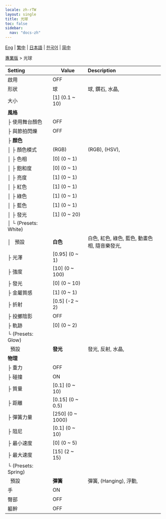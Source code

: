 ```yaml
---
locale: zh-rTW
layout: single
title: 光球
toc: false
sidebar:
  nav: "docs-zh"
---
```

[Eng](/dancexr/menu/2025.4/actor/light_ball) | [繁中](/tw/dancexr/menu/2025.4/actor/light_ball) | [日本語](/jp/dancexr/menu/2025.4/actor/light_ball) | [한국어](/kr/dancexr/menu/2025.4/actor/light_ball) | [简中](/zh/dancexr/menu/2025.4/actor/light_ball)

[專業版](../menu#專業版) > 光球



| Setting | Value | Description |
| :--- | --- | :--- |
| 啟用 | OFF | 
| 形狀 | 球 | 球, 鑽石, 水晶, 
| 大小 | [1] (0.1 ~ 10) | 
| **風格** | | 
| ├&nbsp;使用舞台顏色 | OFF | 
| ├&nbsp;與節拍閃爍 | OFF | 
| ├&nbsp;**顏色** | | 
| │&nbsp;├&nbsp;顏色模式 | (RGB) | (RGB), (HSV), 
| │&nbsp;├&nbsp;色相 | [0] (0 ~ 1) | 
| │&nbsp;├&nbsp;飽和度 | [0] (0 ~ 1) | 
| │&nbsp;├&nbsp;亮度 | [1] (0 ~ 1) | 
| │&nbsp;├&nbsp;紅色 | [1] (0 ~ 1) | 
| │&nbsp;├&nbsp;綠色 | [1] (0 ~ 1) | 
| │&nbsp;├&nbsp;藍色 | [1] (0 ~ 1) | 
| │&nbsp;├&nbsp;發光 | [1] (0 ~ 20) | 
| │&nbsp;└&nbsp;(Presets: White) || 
| │&nbsp;&nbsp;&nbsp;預設 | **白色** | 白色, 紅色, 綠色, 藍色, 動畫色相, 隨音樂發光,  |
| ├&nbsp;光澤 | [0.95] (0 ~ 1) | 
| ├&nbsp;強度 | [10] (0 ~ 100) | 
| ├&nbsp;發光 | [0] (0 ~ 10) | 
| ├&nbsp;金屬質感 | [1] (0 ~ 1) | 
| ├&nbsp;折射 | [0.5] (-2 ~ 2) | 
| ├&nbsp;投擲陰影 | OFF | 
| ├&nbsp;軌跡 | [0] (0 ~ 2) | 
| └&nbsp;(Presets: Glow) || 
| &nbsp;&nbsp;預設 | **發光** | 發光, 反射, 水晶,  |
| **物理** | | 
| ├&nbsp;重力 | OFF | 
| ├&nbsp;碰撞 | ON | 
| ├&nbsp;質量 | [0.1] (0 ~ 10) | 
| ├&nbsp;距離 | [0.15] (0 ~ 0.5) | 
| ├&nbsp;彈簧力量 | [250] (0 ~ 1000) | 
| ├&nbsp;阻尼 | [0.1] (0 ~ 10) | 
| ├&nbsp;最小速度 | [0] (0 ~ 5) | 
| ├&nbsp;最大速度 | [15] (2 ~ 15) | 
| └&nbsp;(Presets: Spring) || 
| &nbsp;&nbsp;預設 | **彈簧** | 彈簧, (Hanging), 浮動,  |
| 手 | ON | 
| 臀部 | OFF | 
| 軀幹 | OFF | 
